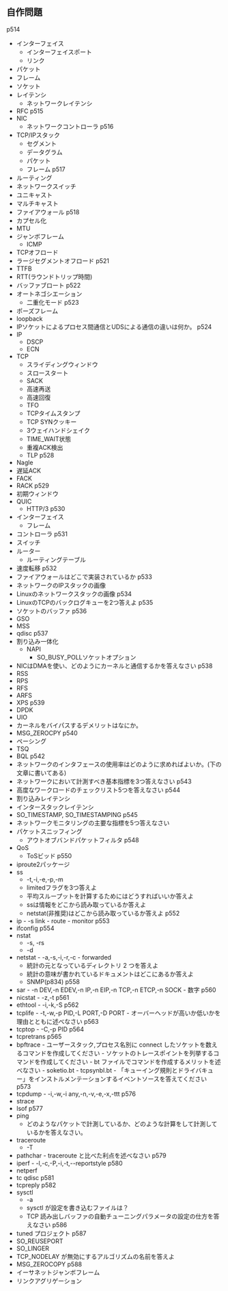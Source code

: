 ## 自作問題
p514
- インターフェイス
    - インターフェイスポート
    - リンク
- パケット
- フレーム
- ソケット
- レイテンシ
    - ネットワークレイテンシ
- RFC
p515
- NIC
    - ネットワークコントローラ
p516
- TCP/IPスタック
    - セグメント
    - データグラム
    - パケット
    - フレーム
p517
- ルーティング
- ネットワークスイッチ
- ユニキャスト
- マルチキャスト
- ファイアウォール
p518
- カプセル化
- MTU
- ジャンボフレーム
    - ICMP
- TCPオフロード
- ラージセグメントオフロード
p521
- TTFB
- RTT(ラウンドトリップ時間)
- バッファブロート
p522
- オートネゴシエーション
    - 二重化モード
p523
- ポーズフレーム
- loopback
- IPソケットによるプロセス間通信とUDSによる通信の違いは何か。
p524
- IP
    - DSCP
    - ECN
- TCP
    - スライディングウィンドウ
    - スロースタート
    - SACK
    - 高速再送
    - 高速回復
    - TFO
    - TCPタイムスタンプ
    - TCP SYNクッキー
    - 3ウェイハンドシェイク
    - TIME_WAIT状態
    - 重複ACK検出
    - TLP
p528
- Nagle
- 遅延ACK
- FACK
- RACK
p529
- 初期ウィンドウ
- QUIC
    - HTTP/3
p530
- インターフェイス
    - フレーム
- コントローラ
p531
- スイッチ
- ルーター
    - ルーティングテーブル
- 速度転移
p532
- ファイアウォールはどこで実装されているか
p533
- ネットワークのIPスタックの画像
- Linuxのネットワークスタックの画像
p534
- LinuxのTCPのバックログキューを2つ答えよ
p535
- ソケットのバッファ
p536
- GSO
- MSS
- qdisc
p537
- 割り込み一体化
    - NAPI
        - SO_BUSY_POLLソケットオプション
- NICはDMAを使い、どのようにカーネルと通信するかを答えなさい
p538
- RSS
- RPS
- RFS
- ARFS
- XPS
p539
- DPDK
- UIO
- カーネルをバイパスするデメリットはなにか。
- MSG_ZEROCPY
p540
- ペーシング
- TSQ
- BQL
p542
- ネットワークのインタフェースの使用率はどのように求めればよいか。(下の文章に書いてある)
- ネットワークにおいて計測すべき基本指標を3つ答えなさい
p543
- 高度なワークロードのチェックリスト5つを答えなさい
p544
- 割り込みレイテンシ
- インタースタックレイテンシ
- SO_TIMESTAMP, SO_TIMESTAMPING
p545
- ネットワークモニタリングの主要な指標を5つ答えなさい
- パケットスニッフィング
    - アウトオブバンドパケットフィルタ
p548
- QoS
    - ToSビッド
p550
- iproute2パッケージ
- ss
    - -t,-i,-e,-p,-m
    - limitedフラグを3つ答えよ
    - 平均スループットを計算するためにはどうすればいいか答えよ
    - ssは情報をどこから読み取っているか答えよ
    - netstat(非推奨)はどこから読み取っているか答えよ
p552
- ip - -s link - route - monitor
p553
- ifconfig
p554
- nstat
  - -s, -rs
  - -d
- netstat - -a,-s,-i,-r,-c - forwarded
    - 統計の元となっているディレクトリ 2 つを答えよ
    - 統計の意味が書かれているドキュメントはどこにあるか答えよ
    - SNMP(p834)
p558
- sar - -n DEV,-n EDEV,-n IP,-n EIP,-n TCP,-n ETCP,-n SOCK - 数字
p560
- nicstat - -z,-t
p561
- ethtool - -i,-k,-S
p562
- tcplife - -t,-w,-p PID,-L PORT,-D PORT - オーバーヘッドが高いか低いかを理由とともに述べなさい
p563
- tcptop - -C,-p PID
p564
- tcpretrans
p565
- bpftrace - ユーザースタック,プロセス名別に connect したソケットを数えるコマンドを作成してください - ソケットのトレースポイントを列挙するコマンドを作成してください - bt ファイルでコマンドを作成するメリットを述べなさい - soketio.bt - tcpsynbl.bt - 「キューイング規則とドライバキュー」をインストルメンテーションするイベントソースを答えてください
p573
- tcpdump - -i,-w,-i any,-n,-v,-e,-x,-ttt
p576
- strace
- lsof
p577
- ping
  - どのようなパケットで計測しているか、どのような計算をして計測しているかを答えなさい。
- traceroute
  - -T
- pathchar - traceroute と比べた利点を述べなさい
p579
- iperf - -l,-c,-P,-i,-t,--reportstyle
p580
- netperf
- tc qdisc
p581
- tcpreply
p582
- sysctl
  - -a
  - sysctl が設定を書き込むファイルは？
  - TCP 読み出しバッファの自動チューニングパラメータの設定の仕方を答えなさい
p586
- tuned プロジェクト
p587
- SO_REUSEPORT
- SO_LINGER
- TCP_NODELAY が無効にするアルゴリズムの名前を答えよ
- MSG_ZEROCOPY
p588
- イーサネットジャンボフレーム
- リンクアグリゲーション